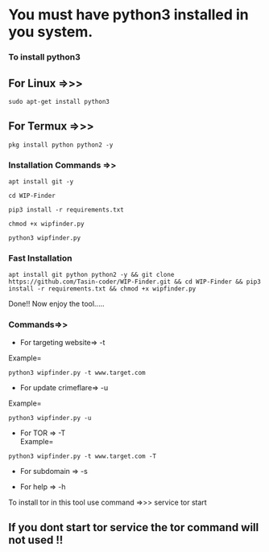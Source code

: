 # You must have python3 installed in you system.
### To install python3
## For Linux =>>> 
```
sudo apt-get install python3 
```
## For Termux =>>> 
```
pkg install python python2 -y
```

### Installation Commands =>> 
```
apt install git -y
```
```
cd WIP-Finder
```
```
pip3 install -r requirements.txt
```
```
chmod +x wipfinder.py
```
```
python3 wipfinder.py
```

### Fast Installation
```
apt install git python python2 -y && git clone https://github.com/Tasin-coder/WIP-Finder.git && cd WIP-Finder && pip3 install -r requirements.txt && chmod +x wipfinder.py
```  
Done!! Now enjoy the tool.....

### Commands=>> 
* For targeting website=> -t   

Example= 
```
python3 wipfinder.py -t www.target.com
```

* For update crimeflare=> -u   

Example= 
```
python3 wipfinder.py -u
```

* For TOR              => -T   
Example=
```
python3 wipfinder.py -t www.target.com -T
```

* For subdomain        => -s   


* For help             => -h 


To install tor in this tool use command =>>>   service tor start  
## If you dont start tor service the tor command will not used !! 
